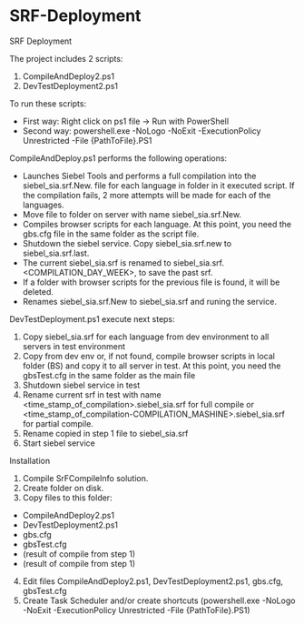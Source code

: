 # SRF-Deployment
SRF Deployment

The project includes 2 scripts:
1. CompileAndDeploy2.ps1
2. DevTestDeployment2.ps1

To run these scripts:
+ First way: Right click on ps1 file -> Run with PowerShell
+ Second way: powershell.exe -NoLogo -NoExit -ExecutionPolicy Unrestricted -File {PathToFile}.PS1

CompileAndDeploy.ps1 performs the following operations:
- Launches Siebel Tools and performs a full compilation into the siebel_sia.srf.New.<LANG> file for each language in folder in it executed script. If the compilation fails, 2 more attempts will be made for each of the languages.
- Move file to folder on server with name siebel_sia.srf.New.
- Compiles browser scripts for each language. At this point, you need the gbs.cfg file in the same folder as the script file.
- Shutdown the siebel service. Copy siebel_sia.srf.new to siebel_sia.srf.last.
- The current siebel_sia.srf is renamed to siebel_sia.srf.<COMPILATION_DAY_WEEK>, to save the past srf.
- If a folder with browser scripts for the previous file is found, it will be deleted.  
- Renames siebel_sia.srf.New to siebel_sia.srf and runing the service.


DevTestDeployment.ps1 execute next steps:
1. Copy siebel_sia.srf for each language from dev environment to all servers in test environment
2. Copy from dev env or, if not found, compile browser scripts in local folder (BS) and copy it to all server in test. At this point, you need the gbsTest.cfg in the same folder as the main file
3. Shutdown siebel service in test
4. Rename current srf in test with name <time_stamp_of_compilation>.siebel_sia.srf for full compile or <time_stamp_of_compilation-COMPILATION_MASHINE>.siebel_sia.srf for partial compile.
5. Rename copied in step 1 file to siebel_sia.srf
6. Start siebel service

Installation
1. Compile SrFCompileInfo solution.
2. Create folder on disk. 
3. Copy files to this folder:
  - CompileAndDeploy2.ps1
  - DevTestDeployment2.ps1
  - gbs.cfg
  - gbsTest.cfg
  - (result of compile from step 1)
  - (result of compile from step 1)
 4. Edit files CompileAndDeploy2.ps1, DevTestDeployment2.ps1, gbs.cfg, gbsTest.cfg
 5. Create Task Scheduler and/or create shortcuts (powershell.exe -NoLogo -NoExit -ExecutionPolicy Unrestricted -File {PathToFile}.PS1)
